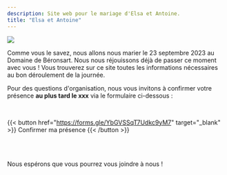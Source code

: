 ```yaml
---
description: Site web pour le mariage d'Elsa et Antoine.
title: "Elsa et Antoine"
---
```


![](/photo/barbaracox/DSC_5198.jpg)

Comme vous le savez, nous allons nous marier le 23 septembre 2023 au Domaine de Béronsart. Nous nous réjouissons déjà de passer ce moment avec vous ! Vous trouverez sur ce site toutes les informations nécessaires au bon déroulement de la journée.

Pour des questions d'organisation, nous vous invitons à confirmer votre présence **au plus tard le xxx** via le formulaire ci-dessous :

<br>

{{< button href="https://forms.gle/YbGVSSqT7Udkc9yM7" target="_blank" >}}
Confirmer ma présence
{{< /button >}}

<br>
<br>

Nous espérons que vous pourrez vous joindre à nous !
